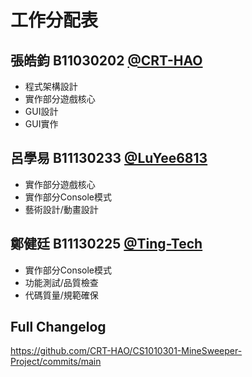 # 工作分配表

## 張皓鈞 B11030202 [@CRT-HAO](https://github.com/CRT-HAO)

- 程式架構設計
- 實作部分遊戲核心
- GUI設計
- GUI實作

## 呂學易 B11130233 [@LuYee6813](https://github.com/LuYee6813)

- 實作部分遊戲核心
- 實作部分Console模式
- 藝術設計/動畫設計

## 鄭健廷 B11130225 [@Ting-Tech](https://github.com/Ting-Tech)

- 實作部分Console模式
- 功能測試/品質檢查
- 代碼質量/規範確保

## Full Changelog

https://github.com/CRT-HAO/CS1010301-MineSweeper-Project/commits/main